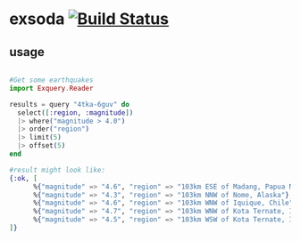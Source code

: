 # exsoda [![Build Status](https://travis-ci.org/rozap/exsoda.svg?branch=master)](https://travis-ci.org/rozap/exsoda)


## usage
```elixir

#Get some earthquakes
import Exquery.Reader

results = query "4tka-6guv" do
  select([:region, :magnitude]) 
  |> where("magnitude > 4.0")
  |> order("region") 
  |> limit(5)
  |> offset(5)
end

#result might look like:
{:ok, [
      %{"magnitude" => "4.6", "region" => "103km ESE of Madang, Papua New Guinea"},
      %{"magnitude" => "4.3", "region" => "103km NNW of Nome, Alaska"},
      %{"magnitude" => "4.6", "region" => "103km WNW of Iquique, Chile"},
      %{"magnitude" => "4.7", "region" => "103km WNW of Kota Ternate, Indonesia"},
      %{"magnitude" => "4.5", "region" => "103km WSW of Kota Ternate, Indonesia"}
]}

```
